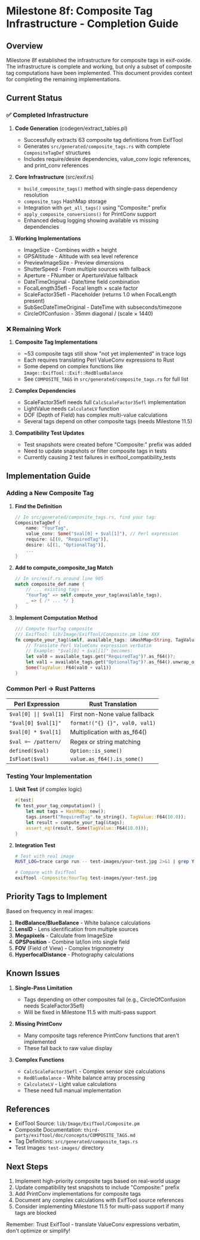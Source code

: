 # Milestone 8f: Composite Tag Infrastructure - Completion Guide

## Overview

Milestone 8f established the infrastructure for composite tags in exif-oxide. The infrastructure is complete and working, but only a subset of composite tag computations have been implemented. This document provides context for completing the remaining implementations.

## Current Status

### ✅ Completed Infrastructure

1. **Code Generation** (codegen/extract_tables.pl)
   - Successfully extracts 63 composite tag definitions from ExifTool
   - Generates `src/generated/composite_tags.rs` with complete `CompositeTagDef` structures
   - Includes require/desire dependencies, value_conv logic references, and print_conv references

2. **Core Infrastructure** (src/exif.rs)
   - `build_composite_tags()` method with single-pass dependency resolution
   - `composite_tags` HashMap storage
   - Integration with `get_all_tags()` using "Composite:" prefix
   - `apply_composite_conversions()` for PrintConv support
   - Enhanced debug logging showing available vs missing dependencies

3. **Working Implementations**
   - ImageSize - Combines width × height
   - GPSAltitude - Altitude with sea level reference
   - PreviewImageSize - Preview dimensions
   - ShutterSpeed - From multiple sources with fallback
   - Aperture - FNumber or ApertureValue fallback
   - DateTimeOriginal - Date/time field combination
   - FocalLength35efl - Focal length × scale factor
   - ScaleFactor35efl - Placeholder (returns 1.0 when FocalLength present)
   - SubSecDateTimeOriginal - DateTime with subseconds/timezone
   - CircleOfConfusion - 35mm diagonal / (scale × 1440)

### ❌ Remaining Work

1. **Composite Tag Implementations**
   - ~53 composite tags still show "not yet implemented" in trace logs
   - Each requires translating Perl ValueConv expressions to Rust
   - Some depend on complex functions like `Image::ExifTool::Exif::RedBlueBalance`
   - See `COMPOSITE_TAGS` in `src/generated/composite_tags.rs` for full list

2. **Complex Dependencies**
   - ScaleFactor35efl needs full `CalcScaleFactor35efl` implementation
   - LightValue needs `CalculateLV` function
   - DOF (Depth of Field) has complex multi-value calculations
   - Several tags depend on other composite tags (needs Milestone 11.5)

3. **Compatibility Test Updates**
   - Test snapshots were created before "Composite:" prefix was added
   - Need to update snapshots or filter composite tags in tests
   - Currently causing 2 test failures in exiftool_compatibility_tests

## Implementation Guide

### Adding a New Composite Tag

1. **Find the Definition**
   ```rust
   // In src/generated/composite_tags.rs, find your tag:
   CompositeTagDef {
       name: "YourTag",
       value_conv: Some("$val[0] + $val[1]"), // Perl expression
       require: &[(0, "RequiredTag")],
       desire: &[(1, "OptionalTag")],
       ...
   }
   ```

2. **Add to compute_composite_tag Match**
   ```rust
   // In src/exif.rs around line 905
   match composite_def.name {
       // ... existing tags ...
       "YourTag" => self.compute_your_tag(available_tags),
       _ => { /* ... */ }
   }
   ```

3. **Implement Computation Method**
   ```rust
   /// Compute YourTag composite
   /// ExifTool: lib/Image/ExifTool/Composite.pm line XXX
   fn compute_your_tag(&self, available_tags: &HashMap<String, TagValue>) -> Option<TagValue> {
       // Translate Perl ValueConv expression verbatim
       // Example: "$val[0] + $val[1]" becomes:
       let val0 = available_tags.get("RequiredTag")?.as_f64()?;
       let val1 = available_tags.get("OptionalTag")?.as_f64().unwrap_or(0.0);
       Some(TagValue::F64(val0 + val1))
   }
   ```

### Common Perl → Rust Patterns

| Perl Expression | Rust Translation |
|----------------|------------------|
| `$val[0] \|\| $val[1]` | First non-None value fallback |
| `"$val[0] $val[1]"` | `format!("{} {}", val0, val1)` |
| `$val[0] * $val[1]` | Multiplication with as_f64() |
| `$val =~ /pattern/` | Regex or string matching |
| `defined($val)` | `Option::is_some()` |
| `IsFloat($val)` | `value.as_f64().is_some()` |

### Testing Your Implementation

1. **Unit Test** (if complex logic)
   ```rust
   #[test]
   fn test_your_tag_computation() {
       let mut tags = HashMap::new();
       tags.insert("RequiredTag".to_string(), TagValue::F64(10.0));
       let result = compute_your_tag(&tags);
       assert_eq!(result, Some(TagValue::F64(10.0)));
   }
   ```

2. **Integration Test**
   ```bash
   # Test with real image
   RUST_LOG=trace cargo run -- test-images/your-test.jpg 2>&1 | grep YourTag
   
   # Compare with ExifTool
   exiftool -Composite:YourTag test-images/your-test.jpg
   ```

## Priority Tags to Implement

Based on frequency in real images:

1. **RedBalance/BlueBalance** - White balance calculations
2. **LensID** - Lens identification from multiple sources
3. **Megapixels** - Calculate from ImageSize
4. **GPSPosition** - Combine lat/lon into single field
5. **FOV** (Field of View) - Complex trigonometry
6. **HyperfocalDistance** - Photography calculations

## Known Issues

1. **Single-Pass Limitation**
   - Tags depending on other composites fail (e.g., CircleOfConfusion needs ScaleFactor35efl)
   - Will be fixed in Milestone 11.5 with multi-pass support

2. **Missing PrintConv**
   - Many composite tags reference PrintConv functions that aren't implemented
   - These fall back to raw value display

3. **Complex Functions**
   - `CalcScaleFactor35efl` - Complex sensor size calculations
   - `RedBlueBalance` - White balance array processing
   - `CalculateLV` - Light value calculations
   - These need full manual implementation

## References

- ExifTool Source: `lib/Image/ExifTool/Composite.pm`
- Composite Documentation: `third-party/exiftool/doc/concepts/COMPOSITE_TAGS.md`
- Tag Definitions: `src/generated/composite_tags.rs`
- Test Images: `test-images/` directory

## Next Steps

1. Implement high-priority composite tags based on real-world usage
2. Update compatibility test snapshots to include "Composite:" prefix
3. Add PrintConv implementations for composite tags
4. Document any complex calculations with ExifTool source references
5. Consider implementing Milestone 11.5 for multi-pass support if many tags are blocked

Remember: Trust ExifTool - translate ValueConv expressions verbatim, don't optimize or simplify!